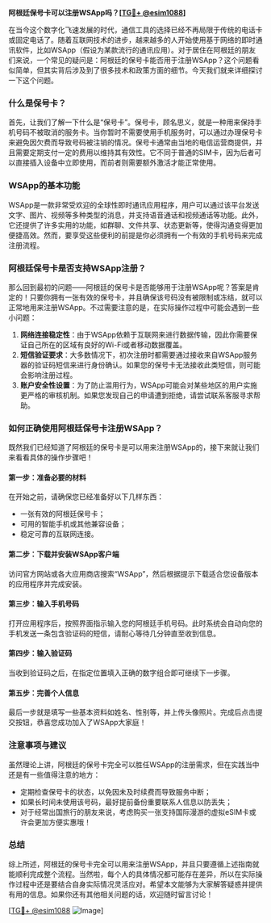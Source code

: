 **阿根廷保号卡可以注册WSApp吗？[[TG💪+ @esim1088](https://t.me/s/esim1088)]**

在当今这个数字化飞速发展的时代，通信工具的选择已经不再局限于传统的电话卡或固定电话了。随着互联网技术的进步，越来越多的人开始使用基于网络的即时通讯软件，比如WSApp（假设为某款流行的通讯应用）。对于居住在阿根廷的朋友们来说，一个常见的疑问是：阿根廷的保号卡能否用于注册WSApp？这个问题看似简单，但其实背后涉及到了很多技术和政策方面的细节。今天我们就来详细探讨一下这个问题。

### 什么是保号卡？

首先，让我们了解一下什么是“保号卡”。保号卡，顾名思义，就是一种用来保持手机号码不被取消的服务卡。当你暂时不需要使用手机服务时，可以通过办理保号卡来避免因欠费而导致号码被注销的情况。保号卡通常由当地的电信运营商提供，并且需要定期支付一定的费用以维持其有效性。它不同于普通的SIM卡，因为后者可以直接插入设备中立即使用，而前者则需要额外激活才能正常使用。

### WSApp的基本功能

WSApp是一款非常受欢迎的全球性即时通讯应用程序，用户可以通过该平台发送文字、图片、视频等多种类型的消息，并支持语音通话和视频通话等功能。此外，它还提供了许多实用的功能，如群聊、文件共享、状态更新等，使得沟通变得更加便捷高效。然而，要享受这些便利的前提是你必须拥有一个有效的手机号码来完成注册流程。

### 阿根廷保号卡是否支持WSApp注册？

那么回到最初的问题——阿根廷的保号卡是否能够用于注册WSApp呢？答案是肯定的！只要你拥有一张有效的保号卡，并且确保该号码没有被限制或冻结，就可以正常地用来注册WSApp。不过需要注意的是，在实际操作过程中可能会遇到一些小问题：

1. **网络连接稳定性**：由于WSApp依赖于互联网来进行数据传输，因此你需要保证自己所在的区域有良好的Wi-Fi或者移动数据覆盖。
2. **短信验证要求**：大多数情况下，初次注册时都需要通过接收来自WSApp服务器的验证码短信来进行身份确认。如果您的保号卡无法接收此类短信，则可能会影响注册过程。
3. **账户安全性设置**：为了防止滥用行为，WSApp可能会对某些地区的用户实施更严格的审核机制。如果您发现自己的申请遭到拒绝，请尝试联系客服寻求帮助。

### 如何正确使用阿根廷保号卡注册WSApp？

既然我们已经知道了阿根廷的保号卡是可以用来注册WSApp的，接下来就让我们来看看具体的操作步骤吧！

#### 第一步：准备必要的材料
在开始之前，请确保您已经准备好以下几样东西：
- 一张有效的阿根廷保号卡；
- 可用的智能手机或其他兼容设备；
- 稳定可靠的互联网连接。

#### 第二步：下载并安装WSApp客户端
访问官方网站或各大应用商店搜索“WSApp”，然后根据提示下载适合您设备版本的应用程序并完成安装。

#### 第三步：输入手机号码
打开应用程序后，按照界面指示输入您的阿根廷手机号码。此时系统会自动向您的手机发送一条包含验证码的短信，请耐心等待几分钟直至收到信息。

#### 第四步：输入验证码
当收到验证码之后，在指定位置填入正确的数字组合即可继续下一步骤。

#### 第五步：完善个人信息
最后一步就是填写一些基本资料如姓名、性别等，并上传头像照片。完成后点击提交按钮，恭喜您成功加入了WSApp大家庭！

### 注意事项与建议

虽然理论上讲，阿根廷的保号卡完全可以胜任WSApp的注册需求，但在实践当中还是有一些值得注意的地方：
- 定期检查保号卡的状态，以免因未及时续费而导致服务中断；
- 如果长时间未使用该号码，最好提前备份重要联系人信息以防丢失；
- 对于经常出国旅行的朋友来说，考虑购买一张支持国际漫游的虚拟eSIM卡或许会更加方便实惠哦！

### 总结

综上所述，阿根廷的保号卡完全可以用来注册WSApp，并且只要遵循上述指南就能顺利完成整个流程。当然啦，每个人的具体情况都可能存在差异，所以在实际操作过程中还是要结合自身实际情况灵活应对。希望本文能够为大家解答疑惑并提供有用的信息。如果你还有其他相关问题的话，欢迎随时留言讨论！

[[TG💪+ @esim1088](https://t.me/s/esim1088) ![Image](https://i.postimg.cc/4NQfJmqS/Snipaste-2025-05-13-00-14-12.png)]